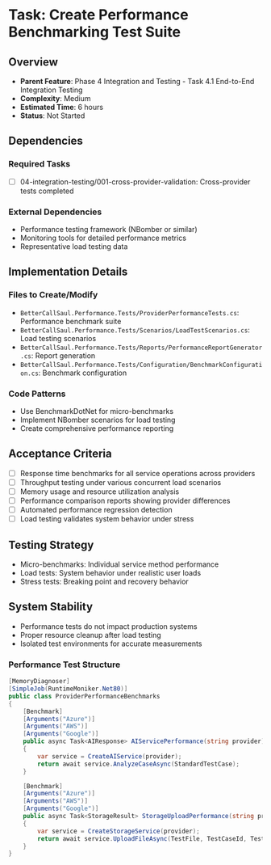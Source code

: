 # Task: Create Performance Benchmarking Test Suite

## Overview
- **Parent Feature**: Phase 4 Integration and Testing - Task 4.1 End-to-End Integration Testing
- **Complexity**: Medium
- **Estimated Time**: 6 hours
- **Status**: Not Started

## Dependencies
### Required Tasks
- [ ] 04-integration-testing/001-cross-provider-validation: Cross-provider tests completed

### External Dependencies
- Performance testing framework (NBomber or similar)
- Monitoring tools for detailed performance metrics
- Representative load testing data

## Implementation Details
### Files to Create/Modify
- `BetterCallSaul.Performance.Tests/ProviderPerformanceTests.cs`: Performance benchmark suite
- `BetterCallSaul.Performance.Tests/Scenarios/LoadTestScenarios.cs`: Load testing scenarios
- `BetterCallSaul.Performance.Tests/Reports/PerformanceReportGenerator.cs`: Report generation
- `BetterCallSaul.Performance.Tests/Configuration/BenchmarkConfiguration.cs`: Benchmark configuration

### Code Patterns
- Use BenchmarkDotNet for micro-benchmarks
- Implement NBomber scenarios for load testing
- Create comprehensive performance reporting

## Acceptance Criteria
- [ ] Response time benchmarks for all service operations across providers
- [ ] Throughput testing under various concurrent load scenarios
- [ ] Memory usage and resource utilization analysis
- [ ] Performance comparison reports showing provider differences
- [ ] Automated performance regression detection
- [ ] Load testing validates system behavior under stress

## Testing Strategy
- Micro-benchmarks: Individual service method performance
- Load tests: System behavior under realistic user loads
- Stress tests: Breaking point and recovery behavior

## System Stability
- Performance tests do not impact production systems
- Proper resource cleanup after load testing
- Isolated test environments for accurate measurements

### Performance Test Structure
```csharp
[MemoryDiagnoser]
[SimpleJob(RuntimeMoniker.Net80)]
public class ProviderPerformanceBenchmarks
{
    [Benchmark]
    [Arguments("Azure")]
    [Arguments("AWS")]
    [Arguments("Google")]
    public async Task<AIResponse> AIServicePerformance(string provider)
    {
        var service = CreateAIService(provider);
        return await service.AnalyzeCaseAsync(StandardTestCase);
    }

    [Benchmark]
    [Arguments("Azure")]
    [Arguments("AWS")]
    [Arguments("Google")]
    public async Task<StorageResult> StorageUploadPerformance(string provider)
    {
        var service = CreateStorageService(provider);
        return await service.UploadFileAsync(TestFile, TestCaseId, TestUserId, TestSessionId);
    }
}
```